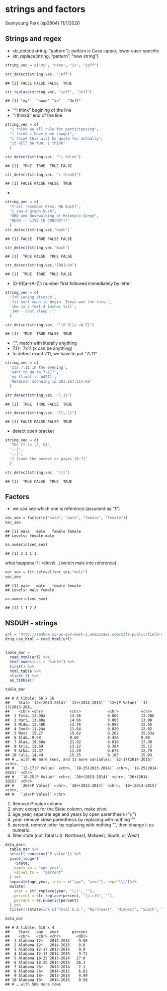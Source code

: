 strings and factors
================
Seonyoung Park (sp3804)
11/1/2020

## Strings and regex

  - str\_detect(string, “pattern”); pattern is Case-upper, lower
    case-specific
  - str\_replace(string, “pattern”, “new string”)

<!-- end list -->

``` r
string_vec = c("my", "name", "is", "jeff")

str_detect(string_vec, "jeff")
```

    ## [1] FALSE FALSE FALSE  TRUE

``` r
str_replace(string_vec, "jeff", "Jeff")
```

    ## [1] "my"   "name" "is"   "Jeff"

  - “^i think” begining of the line
  - “i think$” end of the line

<!-- end list -->

``` r
string_vec = c(
  "i think we all rule for participating",
  "i think i have been caught",
  "i think this will be quite fun actually",
  "it will be fun, i think"
  )

str_detect(string_vec, "^i think")
```

    ## [1]  TRUE  TRUE  TRUE FALSE

``` r
str_detect(string_vec, "i think$")
```

    ## [1] FALSE FALSE FALSE  TRUE

  - 
<!-- end list -->

``` r
string_vec = c(
  "Y'all remember Pres. HW Bush?",
  "I saw a green bush",
  "BBQ and Bushwalking at Molonglo Gorge",
  "BUSH -- LIVE IN CONCERT!!"
  )
str_detect(string_vec,"bush")
```

    ## [1] FALSE  TRUE FALSE FALSE

``` r
str_detect(string_vec,"Bush")
```

    ## [1]  TRUE FALSE  TRUE FALSE

``` r
str_detect(string_vec,"[Bb]ush")
```

    ## [1]  TRUE  TRUE  TRUE FALSE

  - \[0-9\]\[a-zA-Z\]: number first followed immediately by letter

<!-- end list -->

``` r
string_vec = c(
  '7th inning stretch',
  '1st half soon to begin. Texas won the toss.',
  'she is 5 feet 4 inches tall',
  '3AM - cant sleep :('
  )

str_detect(string_vec, "^[0-9][a-zA-Z]")
```

    ## [1]  TRUE  TRUE FALSE  TRUE

  - “.”; match with literally anything
  - 7.11= 7x11 (x can be anything)
  - to detect exact 7.11, we have to put “7\\.11”

<!-- end list -->

``` r
string_vec = c(
  'Its 7:11 in the evening',
  'want to go to 7-11?',
  'my flight is AA711',
  'NetBios: scanning ip 203.167.114.66'
  )

str_detect(string_vec, "7.11")
```

    ## [1]  TRUE  TRUE FALSE  TRUE

``` r
str_detect(string_vec, "7\\.11")
```

    ## [1] FALSE FALSE FALSE  TRUE

  - detect open bracket

<!-- end list -->

``` r
string_vec = c(
  'The CI is [2, 5]',
  ':-]',
  ':-[',
  'I found the answer on pages [6-7]'
  )

str_detect(string_vec, "\\[")
```

    ## [1]  TRUE FALSE  TRUE  TRUE

## Factors

  - we can see which one is reference (assumed as “1”)

<!-- end list -->

``` r
vec_sex = factor(c("male", "male", "female", "female"))
vec_sex
```

    ## [1] male   male   female female
    ## Levels: female male

``` r
as.numeric(vec_sex)
```

    ## [1] 2 2 1 1

what happens if I relevel…(switch male into reference)

``` r
vec_sex = fct_relevel(vec_sex,"male")
vec_sex
```

    ## [1] male   male   female female
    ## Levels: male female

``` r
as.numeric(vec_sex)
```

    ## [1] 1 1 2 2

## NSDUH - strings

``` r
url = "http://samhda.s3-us-gov-west-1.amazonaws.com/s3fs-public/field-uploads/2k15StateFiles/NSDUHsaeShortTermCHG2015.htm"
drug_use_html = read_html(url)


table_mar = 
  read_html(url) %>%
  html_nodes(css = "table") %>%
  first() %>%
  html_table %>%
  slice(-1) %>%
  as_tibble()

table_mar
```

    ## # A tibble: 56 x 16
    ##    State `12+(2013-2014)` `12+(2014-2015)` `12+(P Value)` `12-17(2013-201…
    ##    <chr> <chr>            <chr>            <chr>          <chr>           
    ##  1 Tota… 12.90a           13.36            0.002          13.28b          
    ##  2 Nort… 13.88a           14.66            0.005          13.98           
    ##  3 Midw… 12.40b           12.76            0.082          12.45           
    ##  4 South 11.24a           11.64            0.029          12.02           
    ##  5 West  15.27            15.62            0.262          15.53a          
    ##  6 Alab… 9.98             9.60             0.426          9.90            
    ##  7 Alas… 19.60a           21.92            0.010          17.30           
    ##  8 Ariz… 13.69            13.12            0.364          15.12           
    ##  9 Arka… 11.37            11.59            0.678          12.79           
    ## 10 Cali… 14.49            15.25            0.103          15.03           
    ## # … with 46 more rows, and 11 more variables: `12-17(2014-2015)` <chr>,
    ## #   `12-17(P Value)` <chr>, `18-25(2013-2014)` <chr>, `18-25(2014-2015)` <chr>,
    ## #   `18-25(P Value)` <chr>, `26+(2013-2014)` <chr>, `26+(2014-2015)` <chr>,
    ## #   `26+(P Value)` <chr>, `18+(2013-2014)` <chr>, `18+(2014-2015)` <chr>,
    ## #   `18+(P Value)` <chr>

1.  Remove P-value column
2.  pivot: except for the State column, make pivot
3.  age\_year; separate age and years by open parenthesis (“\\(”)
4.  year: remove close parenthesis by replacing with nothing ""
5.  percent; remove letter by replacing with nothing "", then change it
    as numeric.
6.  filter state (not Total U.S. Northeast, Midwest, South, or West)

<!-- end list -->

``` r
data_mar=
  table_mar %>%
  select(-contains("P value")) %>%
  pivot_longer(
    -State,
    names_to = "age_year",
    values_to =  "percent"
  ) %>%
  separate(age_year, into = c("age", "year"), sep="\\(")%>%
  mutate(
    year = str_replace(year, "\\)", ""),
    percent = str_replace(percent, "[a-c]$", ""),
    percent = as.numeric(percent)
  ) %>% 
  filter(!(State%in% c("Total U.S.", "Northeast", "Midwest", "South", "West")))

data_mar
```

    ## # A tibble: 510 x 4
    ##    State   age   year      percent
    ##    <chr>   <chr> <chr>       <dbl>
    ##  1 Alabama 12+   2013-2014    9.98
    ##  2 Alabama 12+   2014-2015    9.6 
    ##  3 Alabama 12-17 2013-2014    9.9 
    ##  4 Alabama 12-17 2014-2015    9.71
    ##  5 Alabama 18-25 2013-2014   27.0 
    ##  6 Alabama 18-25 2014-2015   26.1 
    ##  7 Alabama 26+   2013-2014    7.1 
    ##  8 Alabama 26+   2014-2015    6.81
    ##  9 Alabama 18+   2013-2014    9.99
    ## 10 Alabama 18+   2014-2015    9.59
    ## # … with 500 more rows
